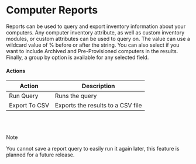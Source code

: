 # Computer Reports
Reports can be used to query and export inventory information about your computers.  Any computer inventory attribute, as well as custom inventory modules, or custom attributes can be used to query on. 
The value can use a wildcard value of % before or after the string. You can also select if you want to include Archived and Pre-Provisioned computers in the results. 
Finally, a group by option is available for any selected field.

#### Actions
Action | Description
------|------------
Run Query | Runs the query
Export To CSV | Exports the results to a CSV file

<br />
<br />

> [!NOTE]
> You cannot save a report query to easily run it again later, this feature is planned for a future release.